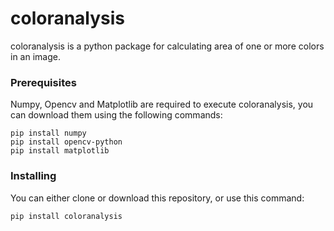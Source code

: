 # **coloranalysis**
coloranalysis is a python package for calculating area of one or more colors in an image.

### **Prerequisites**

Numpy, Opencv and Matplotlib are required to execute coloranalysis, you can download them using the following commands:
```
pip install numpy
pip install opencv-python
pip install matplotlib
```

### **Installing**
You can either clone or download this repository, or use this command:
```
pip install coloranalysis
```

